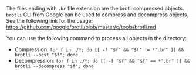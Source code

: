 The files ending with `.br` file extension are the brotli compressed objects.
`brotli` CLI from Google can be used to compress and decompress objects. See the following link for the usage: https://github.com/google/brotli/blob/master/c/tools/brotli.md

You can use the following command to process all objects in the directory:
- Compression: `for f in ./*; do [[ -f "$f" && "$f" != *".br" ]] && brotli --best "$f"; done`
- Decompression: `for f in ./*; do [[ -f "$f" && "$f" == *".br" ]] && brotli --decompress "$f"; done`
